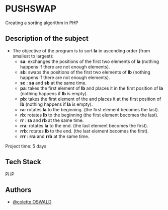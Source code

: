 
# PUSHSWAP

Creating a sorting algorithm in PHP


## Description of the subject

- The objective of the program is to sort **la** in ascending order (from smallest to largest):
    - **sa**: exchanges the positions of the first two elements of **la** (nothing happens if there are not enough elements).
    - **sb**: swaps the positions of the first two elements of **lb** (nothing happens if there are not enough elements).
    - **sc** : **sa** and **sb** at the same time.
    - **pa**: takes the first element of **lb** and places it in the first position of **la** (nothing happens if **lb** is empty).
    - **pb**: takes the first element of the and places it at the first position of **lb** (nothing happens if **la** is empty).
    - **ra**: rotates **la** to the beginning. (the first element becomes the last).
    - **rb**: rotates **lb** to the beginning (the first element becomes the last).
    - **rr** : **ra** and **rb** at the same time.
    - **rra**: rotates **la** to the end. (the last element becomes the first).
    - **rrb**: rotates **lb** to the end. (the last element becomes the first).
    - **rrr** : **rra** and **rrb** at the same time.



Project time: 5 days




## Tech Stack

PHP


## Authors

- [@colette OSWALD](https://www.github.com/leily67)

